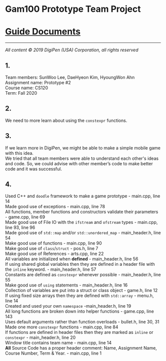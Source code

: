 # Gam100 Prototype Team Project

# [Guide Documents](https://docs.google.com/document/d/1ZrbgXWe3XSOz2w029bDwxg3pkAfV0GKvABg_Ka-lSRM/edit?usp=sharing)
---
*All‌ ‌content‌ ‌©‌ ‌2019‌ ‌DigiPen‌ ‌(USA)‌ ‌Corporation,‌ ‌all‌ ‌rights‌ ‌reserved*
## 1.    
Team members: SunWoo Lee, DaeHyeon Kim, HyoungWon Ahn    
Assignment name: Prototype #2    
Course name: CS120    
Term: Fall 2020    
## 2.    
We need to more learn about using the `constexpr` functions.
## 3.   
If we learn more in DigiPen, we might be able to make a simple mobile game with this idea.   
We tried that all team members were able to understand each other's ideas and code. So, we could advise with other member’s code to make better code and it was successful.   
## 4.    
Used C++ and `doodle` framework to make a game prototype - main.cpp, line 14    
Made good use of exceptions - main.cpp, line 78    
All functions, member functions and constructors validate their parameters - game.cpp, line 69    
Made good use of File IO with the `ifstream` and `ofstream` types - main.cpp, line 93, line 96    
Made good use of `std::map` and/or `std::unordered_map` - main_header.h, line 54    
Make good use of functions - main.cpp, line 90    
Make good use of `class`/`struct` - pos.h, line 7    
Make good use of References - arts.cpp, line 22    
All variables are initialized when **defined** - main_header.h, line 56    
If using shared global variables then they are defined in a header file with the `inline` keyword. - main_header.h, line 57    
Constants are defined as `constexpr` whenever possible - main_header.h, line 55    
Make good use of `using` statements - main_header.h, line 16    
Collection of variables are put into a struct or class object - game.h, line 12    
If using fixed size arrays then they are defined with `std::array` - menu.h, line 14    
Created and used your own `namespace` -main_header.h, line 19    
All long functions are broken down into helper functions - game.cpp, line 143    
Uses default arguments rather than function overloads - bullet.h, line 30, 31    
Made one more `constexpr` functions - main.cpp, line 84    
If functions are defined in header files then they are marked as `inline` or `constexpr` - main_header.h, line 20    
Window title contains team name - main.cpp, line 14    
**All** Source Code has a proper header comment: Name, Assignment Name, Course Number, Term & Year. - main.cpp, line 1    
